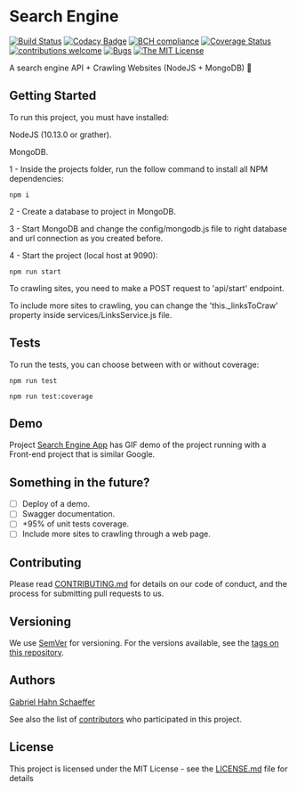 # Search Engine

[![Build Status](https://travis-ci.com/gabriel-hahn/search-engine.svg?branch=master)](https://travis-ci.com/gabriel-hahn/search-engine) [![Codacy Badge](https://api.codacy.com/project/badge/Grade/80f665bfc0664f19934fd96a275732f7)](https://www.codacy.com/app/gabriel_hahn/search-engine?utm_source=github.com&amp;utm_medium=referral&amp;utm_content=gabriel-hahn/search-engine&amp;utm_campaign=Badge_Grade) [![BCH compliance](https://bettercodehub.com/edge/badge/gabriel-hahn/search-engine?branch=master)](https://bettercodehub.com/) [![Coverage Status](https://coveralls.io/repos/github/gabriel-hahn/search-engine/badge.svg?branch=master)](https://coveralls.io/github/gabriel-hahn/search-engine?branch=master) [![contributions welcome](https://img.shields.io/badge/contributions-welcome-brightgreen.svg?style=flat)](https://github.com/gabriel-hahn/search-engine/pulls) [![Bugs](https://img.shields.io/github/issues/gabriel-hahn/search-engine/bug.svg)](https://github.com/gabriel-hahn/search-engine/issues?utf8=?&q=is%3Aissue+is%3Aopen+label%3Abug) [![The MIT License](https://img.shields.io/badge/license-MIT-blue.svg?style=flat-square)](http://opensource.org/licenses/MIT)

A search engine API + Crawling Websites (NodeJS + MongoDB) :mag_right:

## Getting Started

To run this project, you must have installed:

NodeJS (10.13.0 or grather).

MongoDB.

1 - Inside the projects folder, run the follow command to install all NPM dependencies:

```
npm i
```

2 - Create a database to project in MongoDB.

3 - Start MongoDB and change the config/mongodb.js file to right database and url connection as you created before.

4 - Start the project (local host at 9090):

```
npm run start
```

To crawling sites, you need to make a POST request to 'api/start' endpoint.

To include more sites to crawling, you can change the 'this._linksToCraw' property inside services/LinksService.js file.

## Tests
To run the tests, you can choose between with or without coverage:

```
npm run test
```

```
npm run test:coverage
```

## Demo
Project [Search Engine App](https://github.com/gabriel-hahn/search-engine-app) has GIF demo of the project running with a Front-end project that is similar Google.

## Something in the future?

- [ ] Deploy of a demo.
- [ ] Swagger documentation.
- [ ] +95% of unit tests coverage.
- [ ] Include more sites to crawling through a web page.

## Contributing

Please read [CONTRIBUTING.md](https://gist.github.com/PurpleBooth/b24679402957c63ec426) for details on our code of conduct, and the process for submitting pull requests to us.

## Versioning

We use [SemVer](http://semver.org/) for versioning. For the versions available, see the [tags on this repository](https://github.com/search-engine/tags).

## Authors

[Gabriel Hahn Schaeffer](https://github.com/gabriel-hahn/)

See also the list of [contributors](https://github.com/gabriel-hahn/search-engine/contributors) who participated in this project.

## License

This project is licensed under the MIT License - see the [LICENSE.md](LICENSE.md) file for details
